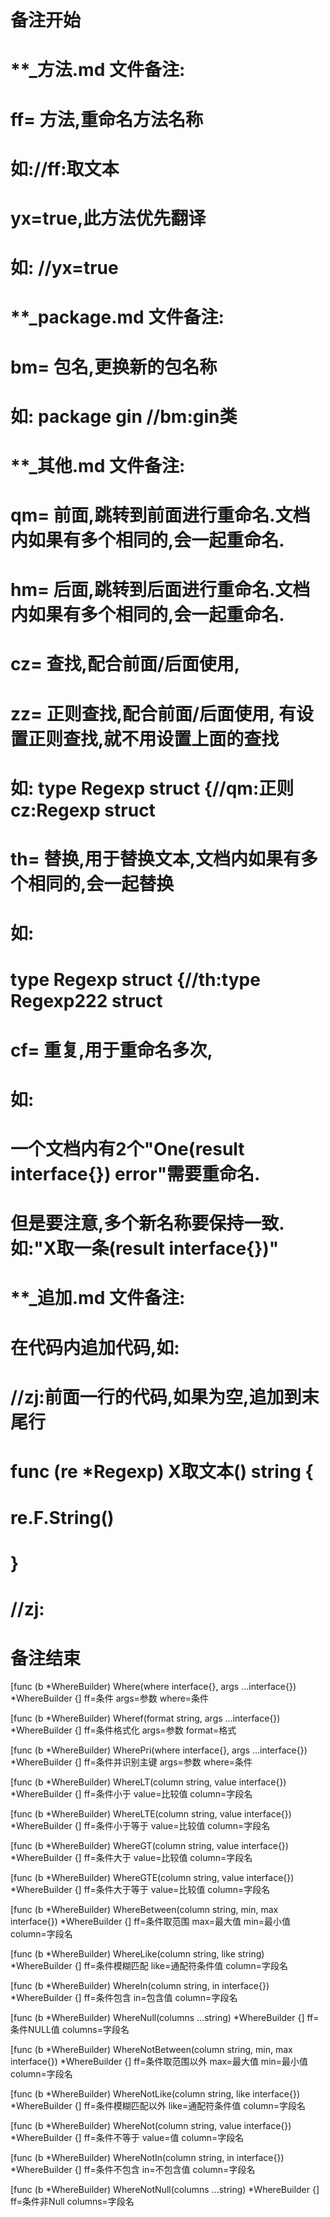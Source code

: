 # 备注开始
# **_方法.md 文件备注:
# ff= 方法,重命名方法名称
# 如://ff:取文本
#
# yx=true,此方法优先翻译
# 如: //yx=true

# **_package.md 文件备注:
# bm= 包名,更换新的包名称 
# 如: package gin //bm:gin类

# **_其他.md 文件备注:
# qm= 前面,跳转到前面进行重命名.文档内如果有多个相同的,会一起重命名.
# hm= 后面,跳转到后面进行重命名.文档内如果有多个相同的,会一起重命名.
# cz= 查找,配合前面/后面使用,
# zz= 正则查找,配合前面/后面使用, 有设置正则查找,就不用设置上面的查找
# 如: type Regexp struct {//qm:正则 cz:Regexp struct
#
# th= 替换,用于替换文本,文档内如果有多个相同的,会一起替换
# 如:
# type Regexp struct {//th:type Regexp222 struct
#
# cf= 重复,用于重命名多次,
# 如: 
# 一个文档内有2个"One(result interface{}) error"需要重命名.
# 但是要注意,多个新名称要保持一致. 如:"X取一条(result interface{})"

# **_追加.md 文件备注:
# 在代码内追加代码,如:
# //zj:前面一行的代码,如果为空,追加到末尾行
# func (re *Regexp) X取文本() string { 
# re.F.String()
# }
# //zj:
# 备注结束

[func (b *WhereBuilder) Where(where interface{}, args ...interface{}) *WhereBuilder {]
ff=条件
args=参数
where=条件

[func (b *WhereBuilder) Wheref(format string, args ...interface{}) *WhereBuilder {]
ff=条件格式化
args=参数
format=格式

[func (b *WhereBuilder) WherePri(where interface{}, args ...interface{}) *WhereBuilder {]
ff=条件并识别主键
args=参数
where=条件

[func (b *WhereBuilder) WhereLT(column string, value interface{}) *WhereBuilder {]
ff=条件小于
value=比较值
column=字段名

[func (b *WhereBuilder) WhereLTE(column string, value interface{}) *WhereBuilder {]
ff=条件小于等于
value=比较值
column=字段名

[func (b *WhereBuilder) WhereGT(column string, value interface{}) *WhereBuilder {]
ff=条件大于
value=比较值
column=字段名

[func (b *WhereBuilder) WhereGTE(column string, value interface{}) *WhereBuilder {]
ff=条件大于等于
value=比较值
column=字段名

[func (b *WhereBuilder) WhereBetween(column string, min, max interface{}) *WhereBuilder {]
ff=条件取范围
max=最大值
min=最小值
column=字段名

[func (b *WhereBuilder) WhereLike(column string, like string) *WhereBuilder {]
ff=条件模糊匹配
like=通配符条件值
column=字段名

[func (b *WhereBuilder) WhereIn(column string, in interface{}) *WhereBuilder {]
ff=条件包含
in=包含值
column=字段名

[func (b *WhereBuilder) WhereNull(columns ...string) *WhereBuilder {]
ff=条件NULL值
columns=字段名

[func (b *WhereBuilder) WhereNotBetween(column string, min, max interface{}) *WhereBuilder {]
ff=条件取范围以外
max=最大值
min=最小值
column=字段名

[func (b *WhereBuilder) WhereNotLike(column string, like interface{}) *WhereBuilder {]
ff=条件模糊匹配以外
like=通配符条件值
column=字段名

[func (b *WhereBuilder) WhereNot(column string, value interface{}) *WhereBuilder {]
ff=条件不等于
value=值
column=字段名

[func (b *WhereBuilder) WhereNotIn(column string, in interface{}) *WhereBuilder {]
ff=条件不包含
in=不包含值
column=字段名

[func (b *WhereBuilder) WhereNotNull(columns ...string) *WhereBuilder {]
ff=条件非Null
columns=字段名

